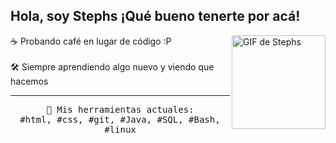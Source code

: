 
## Hola, soy Stephs ¡Qué bueno tenerte por acá!

<p>
  <img src="[pode](https://github.com/user-attachments/assets/60bc97f1-2c67-47e8-8370-e95ce5f1cccd)" align="right" width="150" alt="GIF de Stephs" />
    
  ☕ Probando café en lugar de código :P
    <br><br>
    🛠️ Siempre aprendiendo algo nuevo y viendo que hacemos
  </samp>
</p>

---

<p align="center">
  <samp>
    🧠 Mis herramientas actuales:<br>
#html, #css, #git, #Java, #SQL, #Bash, #linux
  </samp>
</p>
